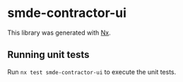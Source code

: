 # smde-contractor-ui

This library was generated with [Nx](https://nx.dev).

## Running unit tests

Run `nx test smde-contractor-ui` to execute the unit tests.
